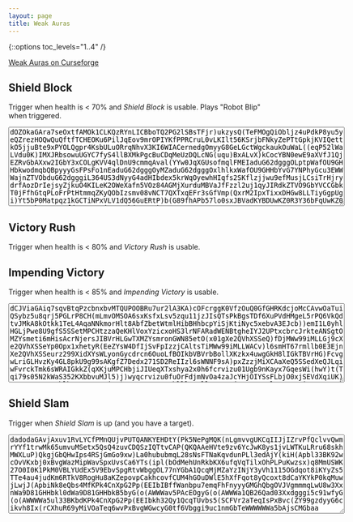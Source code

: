 ```yaml
---
layout: page
title: Weak Auras
---
```

{::options toc_levels="1..4" /}

[Weak Auras on Curseforge](https://www.curseforge.com/wow/addons/weakauras-2)

## Shield Block

Trigger when health is < 70% and _Shield Block_ is usable. Plays "Robot Blip" when triggered.

<textarea cols="80" rows="10" readonly="true">
dOZOkaGAra7seOxtfAMOk1CLKQzRYnLICBboTQ2PG2lSBsTFjr)ukzysQ(TeFMOgQiObljz4uPdkP8yu5yeQZrezHOQwQuQftfTCHEOKu6PilJqEov9mrOPIYKfPPRCruL0vLKIlt56KSrjbFNkyZePTtGpkjKVIQettkO5jjuBte9xPYOLQgpr4KsbULuORrqNhvX3KI6WIACernedgOmyyG8GeLGctWgckaukOuWaL((eqP52lWaLVdu0K)IMXJRbsowuUGYC7fyS4llBXMkPgcBuCDqMeUzDQLcNG(uqu)BxALvX)kCocYBN0ewE9aXVfJ1QjEZRvGbAXxw2IGbY3xCOLgKVV4qlDnU9cmmqAval(YYw0JqXGUsofmqlFMEIaduG62dgggOLptpWafOU9GHHbkwodmqbQBpyyyGsFPsFo1nEaduG62dgggOyMZaduG62dgggOxlhlkxWafOU9GHHbYvG7YNPhyGcu3EWWWajnZTVObduG62dgggiL364US3dNyyG4adHIbdex5krWqOyewhHIqfs2SKflzjjwu9efMusjLCsiTrHjrydrfAozDrIejsyZjkuO4KILeK2OWeXafn5VOz84AGMjXurduMBVaJfFzzl2uj1qyJIRdkZTVO9GbYVCCGbkT0jFfhGtqPLoFrPtHtmmqZKyQObIzsmv08vNCT7QXTxqEFr3sGfVmp(QxrM2IpxTixxDHGw8LLTiyGgpUgi)Yt5bP0Matpqz1kGCTiNPxVLV1dQ56GuERtP)b(G89fhAPb57lo0sxJBVadKYBDUwKZ0R3Y36bFqUwKZ0R3Y367kUwmVseufds5TUStFj6SPsQb(yGYPP)(IoFDl(YYw0dgcfdgOfFzzlcgOXJRbYV8uEqkTjW0duwTciL36Yo9LOZMkPg4dYey6bQg3(IUYQQgF25zG8kNMatVegnPVeGOeYR8M3GIw(ix7UWCGbI6F7sRSk(xHZrqkV15DT7cZbg4dYRCAcm9iLuPVeG6Q2AeRJy1AZaP8wNs)d8bP0)a5EzESiiVRDxyoWqOiHjfIbsPx8LLTiyG8U2DH5adHIeMuigggOpfe1)2Lwzv8VcNJvwfVnPdKwfWIVSSf9iueO03Nakn3EbgO8DG4k60FFr7bdHIbdexVX5iyyG46ZAzZdgcfdgggggORKtbd0RLJfLlyGcu3EWWWaT8z6bgOa1ThmmmqkV15DT7CuxCqd(G4US3dgi)RLpdeVuRD7g0QnOa1Thmq8sT2TBqR2GpggOyMZaduG62dgggOLptprGbkqD7bdddu6lv6ZPUXdyGcu3EWWWaflNbgOa1ThmmmqExJdmq(xlFgcteuG62dgcte8XWajnZTVObduG62dgggixbUlFMEGbkqD7bdddKYBDCLaN5b(G8U2DoQloOrOiHjfIbsIwsL6THWgfxVogcfbgijAjvQ3gcfxVoOGpglrWhexrN(7lApyiumyG46nohbddexFwlBEWqOyWWWWWaL52lWyXxw2Invsne2O46G4kxjcgcfJW6iueQqYMLSyjljXIQNOWKskPKtcPnkmjcBiQqZjRlsKircBorHcfNuSKG0gfMigOm3(I2dgi)YXbgO0sN8vCaobLw68fLofoXWantIPIgiMjXurZxDY1URg3Eb59fDlbw8Y84REfzAl(C1ICD1fc6tbr9VDPvwf)RW5yLv1(L7hOfFzzlcgOXJRbYV8uEqkTjW0duwTciL36Yo9LOZMkPg4ds5ToL(h4dY3xCOLgKVV4qlDnU9cmqkV15ArotVElFRh8b5ArotVElFRVR4AX8krqvmixlYz61B5B9GAUogOCA6VVOZx3IVSSf9GHqXGbAXxw2IGbA84AG8lpLhKsBcm9aLvRas5TUStFj6SPsQb(GmbMEGQXTVORSQQXNDEgiVYPjW0lHrt6lbikH8kV5nOOLpY1UlmhyGO(3U0kRI)v4CeKYBDEx7UWCGb(G8kNMatpsjv6lbOUQTgX6iwT2mqk9pqUxMhlcs5ToL(h4dY7A3fMdmeksysHyGu6fFzzlcgiVRDxyoWqOiHjfIHHbsRcyXxw2IEekcu67taLMBVadu(oqxjNcgOxlhlkxWafOU9GHHbA5Z0dmqbQBpyyyGuERZ7A35OU4Gg8bXDzVhmq(xlFgiEPw72nOvBqbQBpyG4LATB3GwTbFmmqXYzGbkqD7bddd0YNPNiWafOU9GHHbk9Lk95u34bmqbQBpyyyGIzodmqbQBpyyyGCf4U8z6bgOa1ThmmmqsZC7lAWafOU9GHHbY7ACGbY)A5ZqyIGcu3EWqyIGpggiL364kboZd8b5DT7CuxCqJqrctkedu0K)IMXJRbAMetfnmmqcqO4gksmga
</textarea>

## Victory Rush

Trigger when health is < 80% and _Victory Rush_ is usable.

## Impending Victory

Trigger when health is < 85% and _Impending Victory_ is usable.

<textarea cols="80" rows="10" readonly="true">
dCJViaGAiq7sqvBtqPzcbnxbvMTQUPOOBRu7ur2lA3KA)cOFcrggK0VfzOuQ0GfGHRKdcjoMcCAvwOaTuiQSybz5u8qrj5PGLrP8CH(mLmvOMSOA6sxKsfxLsv5zqu11jzJIsQTsPkBgsTDf6XuPVdHMgeL5rPQ6VkQdtvJMkA8kOtkk1TeL4AqaNNkmorHlt8AbfZbetWtmlHibBHhbcpYiSjKtiNyc5xebvA3EJcb))emI1L0yhlHGLjPwe8U9gfS5SSetMPCHtzzaQeKHlVoxYzicxoHS3lrNFARadWENBtgheIYJ2UPtxcbrcJrkteANSgtOMZYsmeti6mHisAcrNjersJIBVrHLGwTXMZYsmronGWN85etO(x01gXe2QVhXSSeQ)fDjMWw99iMLLGj9cXe2QVhXSSeYp0Opx1xhetyR(EeZYsW4DfIjSvFpIzzjCAltsTiMWw99iMLLWACv)l6smHT67rmllb0E3EjnXe2QVhXSSeurz299XidXYsWLyonGycdrcn6OuoLfBOIkbVBVrbBollXKzkx4uwgGkH8lIGkTBVrHG)FcvgwLriGLHvzKy4GL8pkU9g99sAKgfZ7Dedx271SD2ReIIzl6sWNNF9sA)pxZzzjMiXCAaXeQ5SSedXeQJLqiwFvrckTmk6sWRAIGkkZ(qXKjuMPCHbjiJIUeqXTxshya2x0h6fcrvizu01Ugb9nKayx7GqesWi(hwY)t(Tqi79s05N2kWaS352KXbbvuMJl5)j)wyqcrvizu0fuOrFdjmNvOa4zaJcYHjOIYSsFLbjO0xjSEVdXqiUK)N8BHt2q12GWMblbLUMZYsmetiUK)N8BHt2q12GWMblllHAollXqmH6yjeI1xvKGslJIUe8QMiSeJRORtX)1jHmqacQOmR0xzqcrNjersti6mHisAuC7nkeurzEjgxrxNI)RtgKWsmUIUof)xNZPLy8nziy)eurz2hkMmHYmLlmilHlNq27v4dma7DUnzCeyaiuqxcA1gBollXe5KncFYNtmH6FrxBetyR(EeZYsO(x0LycB13JywwcQOmhxY)HrNquZGemExHycB13JywwcN2YKulIjSvFpIzzjKFOrFUQVoiMWw99iMLLGj9cXe2QVhXSSeq7D7L0etyR(EeZYsynUQ)fDjMWw99iMLLGkkZUPDiFzqcXL8Fy0je1Cc5rgYSLblbJyDjn2XsiuzyvgHLt2iMWqKqJokLt2qfvc7ZysggKGrSUKg7yjeQmSkJqW72BuWMZYsmzMYfoLLbOsi)IiOs72Bui4)NqLHvzecyzyvgjgoyj)JIBVrFVKgPrX8EhXWL9EnBN9kHOy2IUeQ5SSedXeQJLqiwFvrckTmk6sWRAIGkkZ(qXKjuMPCHbjOIYSsFLbjeDMqejnHOZeIiPrXT3OqqfL5LyCfDDk(VozqclX4k66u8FDoNwIX3KHG9tyjgxrxNI)RtczGaSe855xVK2)Z1CwwIjsmNgqmHAollXqmH6yjeI1xvKGslJIUe8QMiOIYSpumzcLzkxyqcYOOlbuC7L0bgG9f9HEHqufsgfDTRrqFdja21oieHemI)HL8)KFleYEVeD(PTcma7DUnzCqqfL54s(FYVfgKqufsgfDbfA03qcZzfkaEgWOGCyck9vcR37qmeurzwPVYGeIl5)j)w4KnuTniSzWsqPR5SSedXeIl5)j)w4KnuTniSzWYYs4YjK9Ef(adWENBtghbgaYDwolbTAJnNLLyICYgHp5ZjMq9VORnIjSvFpIzzju)l6smHT67rmllbJ3viMWw99iMLLGj9cXe2QVhXSSeoTLjPwetyR(EeZYsi)qJ(CvFDqmHT67rmllbvuMJl5)WOtiQzqcRXv9VOlXe2QVhXSSeq7D7L0etyR(EeZYsqfLz30oKVmiH4s(pm6eIAoH8idz2YGLLLWiNgGmBdyjb
</textarea>

## Shield Slam

Trigger when _Shield Slam_ is up (and you have a target).

<textarea cols="80" rows="10" readonly="true">
dadodaGAvjAxuv1RvLYCfPMnQUjvPUTQANKYEHDtY(Pk5NePgMQK(nLgmvvgUKCqIIJjIZrvPfQclvvQwmrYYf1trwMk65umvuMSetx5QsQ4zuvCDQSzIQTtvCAP(QKQAAeHVte9zv6YcJwK8ys1jvLWTKuLRru68skhMWXLuP)QkgjGbQHwIps4RSjGmGo9xw)La0hububmqL28sNsFTNaKqvdunPLl3edAjY(kiH(Apbl33BK92wcOvVKxbj0xBvgWazMipWavSpxUvsCa6YTs(ipl(bOdMehUnRkbKX6ufqVqTilxOhPLPuKwzsx)q8MmUSWK27O0I0K1PkM0VBLYUdEx5V9EbvSpgRtvWbggOL77nYGbA1QcqMjMZaYzINjY3yVh1115OGdqot8iKYyZs5TTe4au4judKm6RTkV8RogHu8aKZepovpCakhcovfCUM4hGOuDWlE5hXfFqot8yQcoxt8dCaYKYkP0kqMuwjLwjJ(ApbiNk8eQbs4MfKPk4CnXpG2Pp(EEIbIBffWanbpu7emqFhFnyyyGMGhQbgOVJVgmmmqLwU8w3XxnWa9D81GHHbkl0dWa9D81GHHbkB5byG(o(AWWWav5PAcEOgyG(o(AWWWa1QB26Qad03Xxdgggi5c91wfyG(o(AWWWWa5ul33BKbdKPk4CnXpG2Pp(EEIbkh32Qy1QcqTUvbs5(SCFVr2aTeqIsPxBvc(ZY99gzdyyG6cikvh8Ix(rCXhuR69yMiVOaTeq6wvPxBvgWGwcyG0tf6Vbggi9uc1nmGbTeWWWWWWa5bAjsCMGbaa
</textarea>

